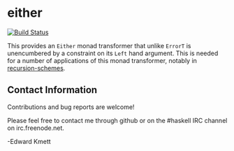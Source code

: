 either
======

[![Build Status](https://secure.travis-ci.org/ekmett/either.png?branch=master)](http://travis-ci.org/ekmett/either)

This provides an `Either` monad transformer that unlike `ErrorT` is unencumbered by a constraint on its `Left` hand argument. This is needed for a number of applications of this monad transformer, notably in [recursion-schemes](https://github.com/ekmett/recursion-schemes).

Contact Information
-------------------

Contributions and bug reports are welcome!

Please feel free to contact me through github or on the #haskell IRC channel on irc.freenode.net.

-Edward Kmett
